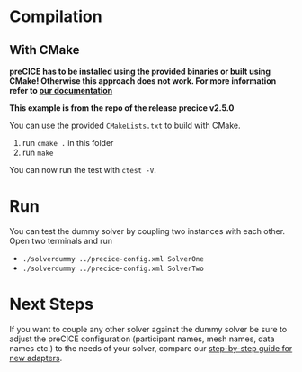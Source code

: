 # Compilation

## With CMake

**preCICE has to be installed using the provided binaries or built using CMake! Otherwise this approach does not work. For more information refer to [our documentation](https://www.precice.org/docs.html)**

**This example is from the repo of the release precice v2.5.0**

You can use the provided `CMakeLists.txt` to build with CMake.

1. run `cmake .` in this folder
2. run `make`

You can now run the test with `ctest -V`.

# Run

You can test the dummy solver by coupling two instances with each other. Open two terminals and run

* `./solverdummy ../precice-config.xml SolverOne`
* `./solverdummy ../precice-config.xml SolverTwo`

# Next Steps

If you want to couple any other solver against the dummy solver be sure to adjust the preCICE configuration (participant names, mesh names, data names etc.) to the needs of your solver, compare our [step-by-step guide for new adapters](https://www.precice.org/couple-your-code-overview.html).
